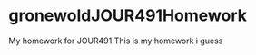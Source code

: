 gronewoldJOUR491Homework
========================

My homework for JOUR491
This is my homework i guess

